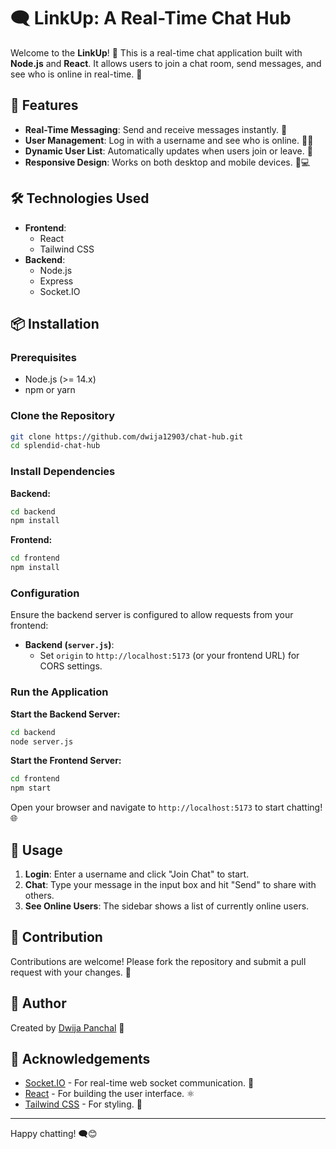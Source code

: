 # 🗨️ LinkUp: A Real-Time Chat Hub

Welcome to the **LinkUp**! 🎉 This is a real-time chat application built with **Node.js** and **React**. It allows users to join a chat room, send messages, and see who is online in real-time. 🚀

## 🚀 Features

- **Real-Time Messaging**: Send and receive messages instantly. 💬
- **User Management**: Log in with a username and see who is online. 🧑‍💻
- **Dynamic User List**: Automatically updates when users join or leave. 👥
- **Responsive Design**: Works on both desktop and mobile devices. 📱💻

## 🛠️ Technologies Used

- **Frontend**: 
  - React
  - Tailwind CSS
- **Backend**: 
  - Node.js
  - Express
  - Socket.IO

## 📦 Installation

### Prerequisites

- Node.js (>= 14.x)
- npm or yarn

### Clone the Repository

```bash
git clone https://github.com/dwija12903/chat-hub.git
cd splendid-chat-hub
```

### Install Dependencies

**Backend:**

```bash
cd backend
npm install
```

**Frontend:**

```bash
cd frontend
npm install
```

### Configuration

Ensure the backend server is configured to allow requests from your frontend:

- **Backend (`server.js`)**: 
  - Set `origin` to `http://localhost:5173` (or your frontend URL) for CORS settings.

### Run the Application

**Start the Backend Server:**

```bash
cd backend
node server.js
```

**Start the Frontend Server:**

```bash
cd frontend
npm start
```

Open your browser and navigate to `http://localhost:5173` to start chatting! 🌐

## 🧩 Usage

1. **Login**: Enter a username and click "Join Chat" to start.
2. **Chat**: Type your message in the input box and hit "Send" to share with others.
3. **See Online Users**: The sidebar shows a list of currently online users.

## 📝 Contribution

Contributions are welcome! Please fork the repository and submit a pull request with your changes. 🙌


## 👤 Author

Created by [Dwija Panchal](https://www.linkedin.com/in/dwijapanchal) 🎨

## 📢 Acknowledgements

- [Socket.IO](https://socket.io/) - For real-time web socket communication. 🔗
- [React](https://reactjs.org/) - For building the user interface. ⚛️
- [Tailwind CSS](https://tailwindcss.com/) - For styling. 🎨

---

Happy chatting! 🗨️😊
